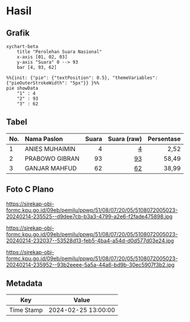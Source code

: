 # Hasil

## Grafik

```mermaid
xychart-beta
    title "Perolehan Suara Nasional"
    x-axis [01, 02, 03]
    y-axis "Suara" 0 --> 93
    bar [4, 93, 62]
```

```mermaid
%%{init: {"pie": {"textPosition": 0.5}, "themeVariables": {"pieOuterStrokeWidth": "5px"}} }%%
pie showData
    "1" : 4
    "2" : 93
    "3" : 62
```

## Tabel

| No. | Nama Paslon    | Suara | Suara (raw) | Persentase |
|:--- |:-------------- | -----:| -----------:| ----------:|
| 1   | ANIES MUHAIMIN | 4     | [4][p-1]    | 2,52       |
| 2   | PRABOWO GIBRAN | 93    | [93][p-2]   | 58,49      |
| 3   | GANJAR MAHFUD  | 62    | [62][p-3]   | 38,99      |


[p-1]: https://github.com/gigit-pemilu/pemilu-2024/blob/main/pilpres/hitung-suara/sub/51-bali/sub/08-buleleng/sub/07-sawan/sub/2005-sudaji/sub/023-tps/sub/paslon-1.txt
[p-2]: https://github.com/gigit-pemilu/pemilu-2024/blob/main/pilpres/hitung-suara/sub/51-bali/sub/08-buleleng/sub/07-sawan/sub/2005-sudaji/sub/023-tps/sub/paslon-2.txt
[p-3]: https://github.com/gigit-pemilu/pemilu-2024/blob/main/pilpres/hitung-suara/sub/51-bali/sub/08-buleleng/sub/07-sawan/sub/2005-sudaji/sub/023-tps/sub/paslon-3.txt

## Foto C Plano

https://sirekap-obj-formc.kpu.go.id/09eb/pemilu/ppwp/51/08/07/20/05/5108072005023-20240214-235525--d9dee7cb-b3a3-4799-a2e6-f2fade475898.jpg

https://sirekap-obj-formc.kpu.go.id/09eb/pemilu/ppwp/51/08/07/20/05/5108072005023-20240214-232037--53528d13-feb5-4ba4-a54d-d0d577d03e24.jpg

https://sirekap-obj-formc.kpu.go.id/09eb/pemilu/ppwp/51/08/07/20/05/5108072005023-20240214-235952--93b2eeee-5a5a-44a6-bd9b-30ec5907f3b2.jpg


## Metadata

| Key        | Value               |
| ---------- | ------------------- |
| Time Stamp | 2024-02-25 13:00:00 |



